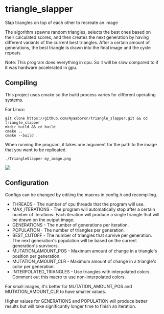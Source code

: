 # triangle_slapper

Slap triangles on top of each other to recreate an image

The algorithm spawns random triangles, selects the best ones based on their calculated scores, and then creates the next generation by having different variants of the current best triangles. After a certain amount of generations, the best triangle is drawn into the final image and the cycle repeats.

Note: This program does everything in cpu. So it will be slow compared to if it was hardware accelerated in gpu.

## Compiling
This project uses cmake so the build process varies for different operating systems.

For Linux:
```
git clone https://github.com/Nyaaboron/triangle_slapper.git && cd triangle_slapper
mkdir build && cd build
cmake ..
cmake --build .
```

When running the program, it takes one argument for the path to the image that you want to be replicated.
```
./TriangleSlapper my_image.png
```

![](./preview.gif)

## Configuration

Configs can be changed by editing the macros in config.h and recompiling.
* THREADS - The number of cpu threads that the program will use.
* MAX_ITERATIONS - The program will automatically stop after a certain number of iterations. Each iteration will produce a single triangle that will be drawn on the output image.
* GENERATIONS - The number of generations per iteration.
* POPULATION - The number of triangles per generation.
* BEST_CUTOFF - The number of triangles that survive per generation. The next generation's population will be based on the current generation's survivors.
* MUTATION_AMOUNT_POS - Maximum amount of change in a triangle's position per generation.
* MUTATION_AMOUNT_CLR - Maximum amount of change in a triangle's color per generation.
* INTERPOLATED_TRIANGLES - Use triangles with interpolated colors. Comment out this macro to use non-interpolated colors.

For small images, it's better for MUTATION_AMOUNT_POS and MUTATION_AMOUNT_CLR to have smaller values.

Higher values for GENERATIONS and POPULATION will produce better results but will take significantly longer time to finish an iteration.
